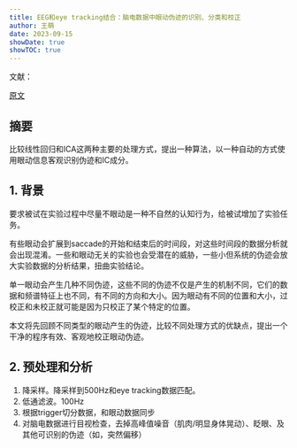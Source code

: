 ```yaml
---
title: EEG和eye tracking结合：脑电数据中眼动伪迹的识别、分类和校正
author: 王萌
date: 2023-09-15
showDate: true 
showTOC: true
---
```


文献：

[原文](../Source_Files/2023-09-15-WM1.pdf)

## 摘要

比较线性回归和ICA这两种主要的处理方式，提出一种算法，以一种自动的方式使用眼动信息客观识别伪迹和IC成分。

## 1. 背景

要求被试在实验过程中尽量不眼动是一种不自然的认知行为，给被试增加了实验任务。

有些眼动会扩展到saccade的开始和结束后的时间段，对这些时间段的数据分析就会出现混淆。一些和眼动无关的实验也会受潜在的威胁，一些小但系统的伪迹会放大实验数据的分析结果，扭曲实验结论。

单一眼动会产生几种不同伪迹，这些不同的伪迹不仅是产生的机制不同，它们的数据和频谱特征上也不同，有不同的方向和大小。因为眼动有不同的位置和大小，过校正和未校正就可能是因为只校正了某个特定的位置。

本文将先回顾不同类型的眼动产生的伪迹，比较不同处理方式的优缺点，提出一个干净的程序有效、客观地校正眼动伪迹。

## 2. 预处理和分析

1. 降采样。降采样到500Hz和eye tracking数据匹配。
2. 低通滤波。100Hz
3. 根据trigger切分数据，和眼动数据同步
4. 对脑电数据进行目视检查，去掉高峰值噪音（肌肉/明显身体晃动）、眨眼、及其他可识别的伪迹（如，突然偏移）

